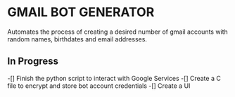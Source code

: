 # GMAIL BOT GENERATOR 
Automates the process of creating a desired number of gmail accounts with random names, birthdates and email addresses.

## In Progress
-[] Finish the python script to interact with Google Services
-[] Create a C file to encrypt and store bot account credentials
-[] Create a UI
